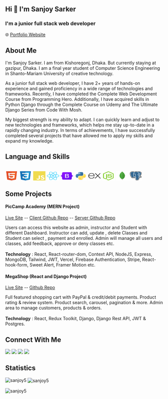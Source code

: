 ## Hi 👋 I'm Sanjoy Sarker

### I'm a junior full stack web developer
🌐
[Portfolio Website](https://sanjoy-sarker.web.app/)

## About Me
I'm Sanjoy Sarker. I am from Kishoregonj, Dhaka. But currently staying at gazipur, Dhaka. I am a final year student of Computer Science Engineering in Shanto-Mariam University of creative technology.

As a junior full stack web developer, I have 2+ years of hands-on experience and gained proficiency in a wide range of technologies and frameworks. Recently, I have completed the Complete Web Development Course from Programming Hero. Additionally, I have acquired skills in Python Django through the Complete Course on Udemy and The Ultimate Django Series from Code With Mosh.

My biggest strength is my ability to adapt. I can quickly learn and adjust to new technologies and frameworks, which helps me stay up-to-date in a rapidly changing industry. In terms of achievements, I have successfully completed several projects that have allowed me to apply my skills and expand my knowledge.

## Language and Skills

<div style="display: inline_block"><br>
  <img align="center" alt="Rafa-HTML" height="30" width="40" src="https://raw.githubusercontent.com/devicons/devicon/master/icons/html5/html5-original.svg">
  <img align="center" alt="Rafa-CSS" height="30" width="40" src="https://raw.githubusercontent.com/devicons/devicon/master/icons/css3/css3-original.svg">
  <img align="center" alt="Rafa-Js" height="30" width="40" src="https://raw.githubusercontent.com/devicons/devicon/master/icons/javascript/javascript-plain.svg">
  <img align="center" alt="Rafa-React" height="30" width="40" src="https://raw.githubusercontent.com/devicons/devicon/master/icons/react/react-original.svg">
   <img align="center" alt="Rafa-Csharp" height="30" width="40" src="https://raw.githubusercontent.com/devicons/devicon/master/icons/bootstrap/bootstrap-original.svg">
  <img align="center" alt="Rafa-Python" height="30" width="40" src="https://raw.githubusercontent.com/devicons/devicon/master/icons/python/python-original.svg">
  <img align="center" alt="Rafa-Csharp" height="30" width="40" src="https://raw.githubusercontent.com/devicons/devicon/master/icons/express/express-original.svg">
  <img align="center" alt="Rafa-Csharp" height="30" width="40" src="https://raw.githubusercontent.com/devicons/devicon/master/icons/nodejs/nodejs-original.svg">
  <img align="center" alt="Rafa-HTML" height="30" width="40" src="https://raw.githubusercontent.com/devicons/devicon/master/icons/mongodb/mongodb-original.svg">
 <img align="center" alt="Rafa-HTML" height="30" width="40" src="https://raw.githubusercontent.com/devicons/devicon/master/icons/postgresql/postgresql-original.svg">
</div>


<div>

 ## Some Projects

 #### PicCamp Academy (MERN Project)
 [Live Site](https://pic-camp-academy.web.app/) --
 [Client Github Repo](https://github.com/sanjoy5/piccamp-academy-client) --
 [Server Github Repo](https://github.com/sanjoy5/piccamp-academy-server)

Users can access this website as admin, instructor and Student with different Dashboard. Instructor can add, update , delete Classes and Student can select , payment and enrolled. Admin will manage all users and classes, add feedback, approve or deny classes etc. <br /> <br/>
**Technology** : React, React-router-dom, Context API, NodeJS, Express, MongoDB, Tailwind, JWT, Vercel, Firebase Authentication, Stripe, React-hook-form, Sweet Alert, Framer Motion etc.

 #### MegaShop (React and Django Project)
 [Live Site](https://mega-shop-c3cd9.web.app/) --
 [Github Repo](https://github.com/sanjoy5/megashop-server)

Full featured shopping cart with PayPal & credit/debit payments. Product rating & review system. Product search, carousel, pagination & more. Admin area to manage customers, products & orders. <br /> <br/>
**Technology** : React, Redux Toolkit, Django, Django Rest API, JWT & Postgres.
 
</div>
  
  ## Connect With Me
 
<div> 
  <a href="https://www.facebook.com/sanjoysarker123" target="_blank"><img src="https://img.shields.io/badge/-Facebook-%233b5998?style=for-the-badge&logo=facebook&logoColor=white" target="_blank"></a>
  <a href="https://www.instagram.com/sanjoysarker4" target="_blank"><img src="https://img.shields.io/badge/-Instagram-%23E4405F?style=for-the-badge&logo=instagram&logoColor=white" target="_blank"></a>
  <a href = "mailto:sanjoysarker157@gmail.com"><img src="https://img.shields.io/badge/-Gmail-%23D14836?style=for-the-badge&logo=gmail&logoColor=white" target="_blank"></a>
  <a href="https://www.linkedin.com/in/rafaella-ballerini-45875016a" target="_blank"><img src="https://img.shields.io/badge/-LinkedIn-%230077B5?style=for-the-badge&logo=linkedin&logoColor=white" target="_blank"></a> 
</div>

## Statistics
<div>
 <p><img align="left" src="https://github-readme-stats.vercel.app/api/top-langs?username=sanjoy5&show_icons=true&locale=en&layout=compact" alt="sanjoy5" /></p>
 <p>&nbsp;<img align="center" src="https://github-readme-stats.vercel.app/api?username=sanjoy5&show_icons=true&locale=en" alt="sanjoy5" /></p>
<p><img align="center" src="https://github-readme-streak-stats.herokuapp.com/?user=sanjoy5&" alt="sanjoy5" /></p>
</div>



<!--
**sanjoy5/sanjoy5** is a ✨ _special_ ✨ repository because its `README.md` (this file) appears on your GitHub profile.

Here are some ideas to get you started:

- 🔭 I’m currently working on ...
- 🌱 I’m currently learning ...
- 👯 I’m looking to collaborate on ...
- 🤔 I’m looking for help with ...
- 💬 Ask me about ...
- 📫 How to reach me: ...
- 😄 Pronouns: ...
- ⚡ Fun fact: ...
-->

